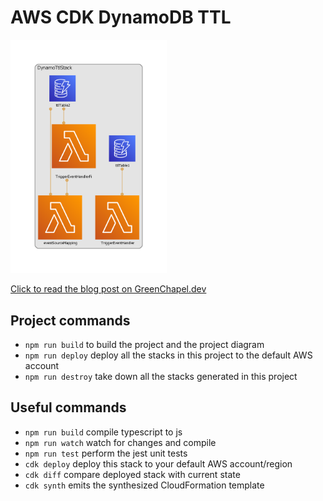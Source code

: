 # AWS CDK DynamoDB TTL

[<img src="diagram.png" width="250"/>](image.png)

[Click to read the blog post on GreenChapel.dev](https://greenchapel.dev/2022/08/28/catch-dynamodb-ttl-delete-item-event/)

## Project commands

* `npm run build`    to build the project and the project diagram
* `npm run deploy`   deploy all the stacks in this project to the default AWS account
* `npm run destroy`  take down all the stacks generated in this project

## Useful commands

* `npm run build`   compile typescript to js
* `npm run watch`   watch for changes and compile
* `npm run test`    perform the jest unit tests
* `cdk deploy`      deploy this stack to your default AWS account/region
* `cdk diff`        compare deployed stack with current state
* `cdk synth`       emits the synthesized CloudFormation template
